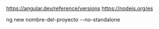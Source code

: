 https://angular.dev/reference/versions
https://nodejs.org/es

ng new nombre-del-proyecto --no-standalone